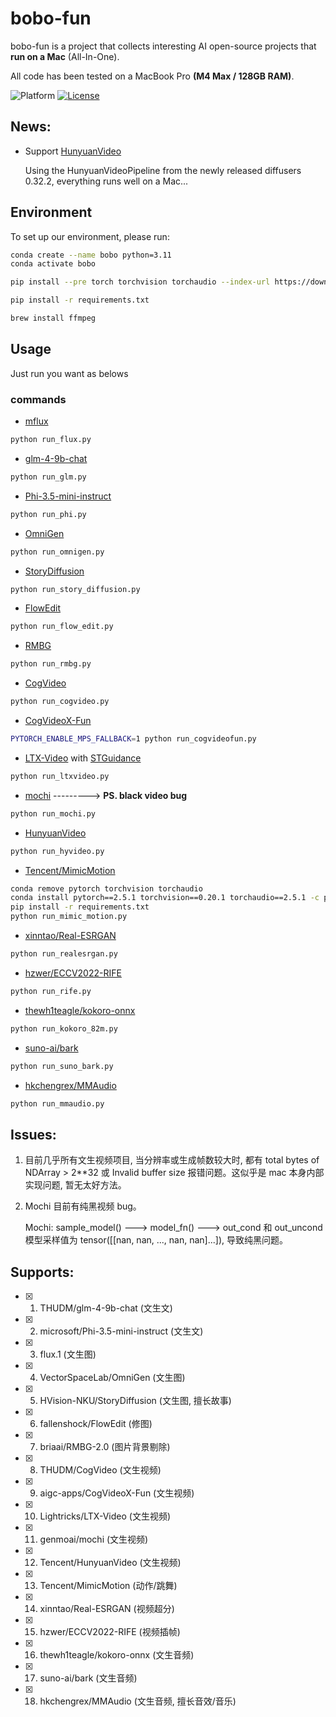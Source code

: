 # bobo-fun

bobo-fun is a project that collects interesting AI open-source projects that **run on a Mac** (All-In-One).

All code has been tested on a MacBook Pro **(M4 Max / 128GB RAM)**.

![Platform](https://img.shields.io/badge/platform-macOS-blue?style=flat-square)
[![License](https://img.shields.io/badge/License-Apache%202.0-blue.svg)](https://opensource.org/license/apache-2-0)

## News:
- Support [HunyuanVideo](https://github.com/Tencent/HunyuanVideo)

  Using the HunyuanVideoPipeline from the newly released diffusers 0.32.2, everything runs well on a Mac...

## Environment
To set up our environment, please run:
```sh
conda create --name bobo python=3.11
conda activate bobo
```
```sh
pip install --pre torch torchvision torchaudio --index-url https://download.pytorch.org/whl/nightly/cpu
```
```sh
pip install -r requirements.txt
```
```sh
brew install ffmpeg
```

## Usage
Just run you want as belows

### commands

- [mflux](https://github.com/filipstrand/mflux)
```sh
python run_flux.py
```
- [glm-4-9b-chat](https://huggingface.co/THUDM/glm-4-9b-chat)
```sh
python run_glm.py
```
- [Phi-3.5-mini-instruct](https://huggingface.co/microsoft/Phi-3.5-mini-instruct)
```sh
python run_phi.py
```
- [OmniGen](https://github.com/VectorSpaceLab/OmniGen)
```sh
python run_omnigen.py
```
- [StoryDiffusion](https://github.com/HVision-NKU/StoryDiffusion)
```sh
python run_story_diffusion.py
```
- [FlowEdit](https://github.com/fallenshock/FlowEdit)
```sh
python run_flow_edit.py
```
- [RMBG](https://huggingface.co/briaai/RMBG-2.0)
```sh
python run_rmbg.py
```
- [CogVideo](https://github.com/THUDM/CogVideo)
```sh
python run_cogvideo.py
```
- [CogVideoX-Fun](https://github.com/aigc-apps/CogVideoX-Fun)
```sh
PYTORCH_ENABLE_MPS_FALLBACK=1 python run_cogvideofun.py
```
- [LTX-Video](https://github.com/Lightricks/LTX-Video) with [STGuidance](https://github.com/junhahyung/STGuidance)
```sh
python run_ltxvideo.py
```
- [mochi](https://github.com/genmoai/mochi) ---------> **PS. black video bug**
```sh
python run_mochi.py
```
- [HunyuanVideo](https://github.com/Tencent/HunyuanVideo)
```sh
python run_hyvideo.py
```
- [Tencent/MimicMotion](https://github.com/Tencent/MimicMotion)
```sh
conda remove pytorch torchvision torchaudio
conda install pytorch==2.5.1 torchvision==0.20.1 torchaudio==2.5.1 -c pytorch
pip install -r requirements.txt
python run_mimic_motion.py
```
- [xinntao/Real-ESRGAN](https://github.com/xinntao/Real-ESRGAN)
```sh
python run_realesrgan.py
```
- [hzwer/ECCV2022-RIFE](https://github.com/hzwer/ECCV2022-RIFE)
```sh
python run_rife.py
```
- [thewh1teagle/kokoro-onnx](https://github.com/thewh1teagle/kokoro-onnx)
```sh
python run_kokoro_82m.py
```
- [suno-ai/bark](https://github.com/suno-ai/bark)
```sh
python run_suno_bark.py
```
- [hkchengrex/MMAudio](https://github.com/hkchengrex/MMAudio)
```sh
python run_mmaudio.py
```

## Issues:
1. 目前几乎所有文生视频项目, 当分辨率或生成帧数较大时, 都有 total bytes of NDArray > 2**32 或 Invalid buffer size 报错问题。这似乎是 mac 本身内部实现问题, 暂无太好方法。

2. Mochi 目前有纯黑视频 bug。

   Mochi: sample_model() ---> model_fn() ---> out_cond 和 out_uncond 模型采样值为 tensor([[nan, nan, ..., nan, nan]...]), 导致纯黑问题。

## Supports:
- [x] 1. THUDM/glm-4-9b-chat               (文生文)
- [x] 2. microsoft/Phi-3.5-mini-instruct   (文生文)
- [x] 3. flux.1                            (文生图)
- [x] 4. VectorSpaceLab/OmniGen            (文生图)
- [X] 5. HVision-NKU/StoryDiffusion        (文生图, 擅长故事)
- [X] 6. fallenshock/FlowEdit              (修图)
- [X] 7. briaai/RMBG-2.0                   (图片背景剔除)
- [x] 8. THUDM/CogVideo                    (文生视频)
- [x] 9. aigc-apps/CogVideoX-Fun           (文生视频)
- [X] 10. Lightricks/LTX-Video              (文生视频)
- [X] 11. genmoai/mochi                    (文生视频)
- [X] 12. Tencent/HunyuanVideo             (文生视频)
- [X] 13. Tencent/MimicMotion              (动作/跳舞)
- [X] 14. xinntao/Real-ESRGAN              (视频超分)
- [X] 15. hzwer/ECCV2022-RIFE              (视频插帧)
- [X] 16. thewh1teagle/kokoro-onnx         (文生音频)
- [X] 17. suno-ai/bark                     (文生音频)
- [X] 18. hkchengrex/MMAudio               (文生音频, 擅长音效/音乐)
